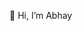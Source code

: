 👋 Hi, I’m Abhay

<!---
Pikachu-08/Pikachu-08 is a ✨ special ✨ repository because its `README.md` (this file) appears on your GitHub profile.
You can click the Preview link to take a look at your changes.
--->
